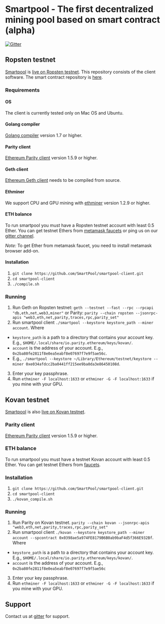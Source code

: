 # Smartpool - The first decentralized mining pool based on smart contract (alpha)
[![Gitter](https://img.shields.io/gitter/room/nwjs/nw.js.svg)](https://gitter.im/SmartPool/Lobby)

## Ropsten testnet
[Smartpool](http://smartpool.io) is [live on Ropsten testnet](https://ropsten.etherscan.io/address/0xf7d93bcb8e4372f46383ecee82f9adf1aa397ba9).
This repository consists of the client software.
The smart contract repository is [here](https://github.com/SmartPool/contracts).

### Requirements
#### OS
The client is currently tested only on Mac OS and Ubuntu.

#### Golang compiler
[Golang compiler](https://golang.org/) version 1.7 or higher.

#### Parity client
[Ethereum Parity client](https://github.com/paritytech/parity/releases) version 1.5.9 or higher.

#### Geth client
[Ethereum Geth client](https://github.com/ethereum/go-ethereum) needs to be compiled from source.

#### Ethminer
We support CPU and GPU mining with [ethminer](https://github.com/ethereum/cpp-ethereum) version 1.2.9 or higher.

#### ETH balance
To run smartpool you must have a Ropsten testnet account with least 0.5 Ether. You can get testnet Ethers from [metamask faucets](https://faucet.metamask.io/) or ping us on our [gitter channel](https://gitter.im/SmartPool/Lobby).

*Note:* To get Ether from metamask faucet, you need to install metamask browser add-on.


#### Installation
1. `git clone https://github.com/SmartPool/smartpool-client.git`
2. `cd smartpool-client`
3. `./compile.sh`

### Running
1. Run Geth on Ropsten testnet: `geth --testnet --fast --rpc --rpcapi "db,eth,net,web3,miner"` or Parity: `parity --chain ropsten --jsonrpc-apis "web3,eth,net,parity,traces,rpc,parity_set"`
2. Run smartpool client `./smartpool --keystore keystore_path --miner account`.
Where
- `keystore_path` is a path to a directory that contains your account key. E.g., `$HOME/.local/share/io.parity.ethereum/keys/kovan/`.
- `account` is the address of your account. E.g., `0x2ba80fe2811f8e0ea5eabf8e07697f7e9f5ae56c`.
- E.g., `./smartpool --keystore ~/Library/Ethereum/testnet/keystore --miner 0xe034afdcc2ba0441ff215ee9ba0da3e86450108d`.
3. Enter your key passphrase.
4. Run `ethminer -F localhost:1633` or `ethminer -G -F localhost:1633` if you mine with your GPU.

## Kovan testnet

[Smartpool](http://smartpool.io) is also [live on Kovan testnet](https://kovan.etherscan.io/address/0x0398ae5a974fe8179b6b0ab9baf4d5f366e932bf).

### Parity client
[Ethereum Parity client](https://github.com/paritytech/parity/releases) version 1.5.9 or higher.

### ETH balance
To run smartpool you must have a testnet Kovan account with least 0.5 Ether. You can get testnet Ethers from [faucets](https://github.com/kovan-testnet/faucet).

### Installation
1. `git clone https://github.com/SmartPool/smartpool-client.git`
2. `cd smartpool-client`
3. `./kovan_compile.sh`

### Running
1. Run Parity on Kovan testnet. `parity --chain kovan --jsonrpc-apis "web3,eth,net,parity,traces,rpc,parity_set"`
2. Run smartpool client `./kovan --keystore keystore_path --miner account --spcontract 0x0398ae5a974FE8179B6B0ab9baF4d5f366E932Bf`.
Where
- `keystore_path` is a path to a directory that contains your account key. E.g., `$HOME/.local/share/io.parity.ethereum/keys/kovan/`.
- `account` is the address of your account. E.g., `0x2ba80fe2811f8e0ea5eabf8e07697f7e9f5ae56c`
3. Enter your key passphrase.
4. Run `ethminer -F localhost:1633` or `ethminer -G -F localhost:1633` if you mine with your GPU.

## Support
Contact us at [gitter](https://gitter.im/SmartPool/Lobby) for support.
